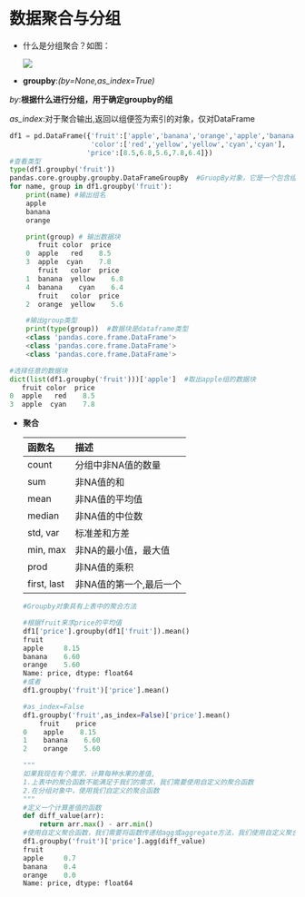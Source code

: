 # 数据聚合与分组

* 什么是分组聚合？如图：

  ![](/assets/5.png)

* **groupby**:_\(by=None,as\_index=True\)_

_by_:**根据什么进行分组，用于确定groupby的组**

_as\_index_:对于聚合输出,返回以组便签为索引的对象，仅对DataFrame

```python
df1 = pd.DataFrame({'fruit':['apple','banana','orange','apple','banana'],
                    'color':['red','yellow','yellow','cyan','cyan'],
                   'price':[8.5,6.8,5.6,7.8,6.4]})
#查看类型
type(df1.groupby('fruit'))
pandas.core.groupby.groupby.DataFrameGroupBy  #GruopBy对象，它是一个包含组名，和数据块的2维元组序列，支持迭代
for name, group in df1.groupby('fruit'):
    print(name) #输出组名
    apple
    banana
    orange

    print(group) # 输出数据块
       fruit color  price
    0  apple   red    8.5
    3  apple  cyan    7.8
       fruit   color  price
    1  banana  yellow    6.8
    4  banana    cyan    6.4
       fruit   color  price
    2  orange  yellow    5.6

    #输出group类型  
    print(type(group))  #数据块是dataframe类型
    <class 'pandas.core.frame.DataFrame'>
    <class 'pandas.core.frame.DataFrame'>
    <class 'pandas.core.frame.DataFrame'>

#选择任意的数据块
dict(list(df1.groupby('fruit')))['apple']  #取出apple组的数据块
   fruit color  price
0  apple   red    8.5
3  apple  cyan    7.8
```

* **聚合**

  | 函数名 | 描述 |
  | :--- | :--- |
  | count | 分组中非NA值的数量 |
  | sum | 非NA值的和 |
  | mean | 非NA值的平均值 |
  | median | 非NA值的中位数 |
  | std, var | 标准差和方差 |
  | min, max | 非NA的最小值，最大值 |
  | prod | 非NA值的乘积 |
  | first, last | 非NA值的第一个,最后一个 |

  ```py
  #Groupby对象具有上表中的聚合方法

  #根据fruit来求price的平均值
  df1['price'].groupby(df1['fruit']).mean()
  fruit
  apple     8.15
  banana    6.60
  orange    5.60
  Name: price, dtype: float64     
  #或者
  df1.groupby('fruit')['price'].mean()

  #as_index=False
  df1.groupby('fruit',as_index=False)['price'].mean()
      fruit    price
  0    apple    8.15
  1    banana    6.60
  2    orange    5.60

  """
  如果我现在有个需求，计算每种水果的差值,
  1.上表中的聚合函数不能满足于我们的需求，我们需要使用自定义的聚合函数
  2.在分组对象中，使用我们自定义的聚合函数
  """
  #定义一个计算差值的函数
  def diff_value(arr):
      return arr.max() - arr.min()
  #使用自定义聚合函数，我们需要将函数传递给agg或aggregate方法，我们使用自定义聚合函数时，会比我们表中的聚合函数慢的多，因为要进行函数调用，数据重新排列
  df1.groupby('fruit')['price'].agg(diff_value)
  fruit
  apple     0.7
  banana    0.4
  orange    0.0
  Name: price, dtype: float64
  ```



